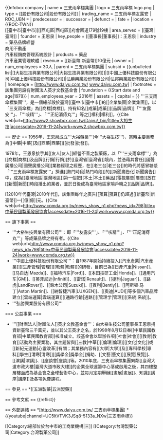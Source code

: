{{Infobox company
| name = 三支雨傘標集團
| logo = 三支雨傘標 logo.png
| type = [[股份有限公司|股份有限公司]]
| trading_name = 三支雨傘標友露安
| ROC_UBN = 
| predecessor = <!-- or: | predecessors = -->
| successor = <!-- or: | successors = -->
| defunct = <!-- {{End date|YYYY|MM|DD}} -->
| fate = 
| location =  {{ROC-TWN}}<br>[[臺中市|臺中市]][[西屯區|西屯區]]府會園道179號19樓
| area_served = [[臺灣|臺灣]]
| founder = 王恩泉
| key_people =  [[董事長|董事長]]：王恩泉
| industry = 藥品品牌經營<br>商用不動產<br>汽車經銷商管理系統設計
| products = 藥品<br>汽車産業管理軟體
| revenue = [[新臺幣|新臺幣]]10億元
| owner = <!-- or: | owners = -->
| num_employees = 30人
| parent = 三支雨傘標集團
| subsid = {{unbulleted list|[[大裕生技興業有限公司|大裕生技興業有限公司]]|[[中國上優科技股份有限公司|中國上優科技股份有限公司]]|弘勝興業股份有限公司|弘邦興業股份有限公司}}
| homepage = [http://www.daiyu.com.tw/ www.daiyu.com.tw]
| footnotes = 該集團另設有財團法人英才文教基金會
| foundation = {{Start date and age|1978}}
| num_employees_year = 2016年
| assets  = 
| capital = 
}}
'''三支雨傘標集團'''，是一個總部設於臺灣[[臺中市|臺中市]]的[[企業集團|企業集團]]，以「三支雨傘標」為[[商標|商標]]，持有知名[[成藥|成藥]][[品牌|品牌]]「'''友露安'''」、「'''咳精'''」、「'''正記消痔丸'''」等之[[權利|權利]]。<ref>{{Cite web|url=http://www2.showbox.com.tw/Daiyu/_bin/|title=大裕生技|accessdate=2016-11-24|work=www2.showbox.com.tw}}</ref>

== 歷史 ==
1956年，王恩泉成立'''大裕藥業'''(今'''大裕生技''')，當時主要業務為[[中藥|中藥]]及[[西藥|西藥]][[批發|批發]]。

1978年，王恩泉接手其[[友人|友人]]經營不善之製藥廠，以「'''三支雨傘標'''」為[[商標|商標]]及品牌[[行銷|行銷]]於[[臺灣省|臺灣省]]境內，並憑藉其曾任[[國聲廣播公司|國聲廣播公司]]業務經理之經歷，在[[老三台|老三台]]的時代將感冒糖漿「'''三支雨傘標友露安'''」擠進[[熱門時段|熱門時段]]的[[新聞廣告化|新聞廣告]]中，成為[[臺灣地區|臺灣地區]]第一個把[[本土|本土]]藥品[[電視廣告|廣告]]放在[[新聞|新聞]]時段播出的業者，並於日後成為臺灣地區家喻戶曉之[[品牌|品牌]]。

[[2010年代臺灣|2010年代]]，該集團每年之廣告[[預算|預算]]仍超過[[新臺幣|新臺幣]]一[[億|億]]元。<ref>{{Cite web|url=http://www.cpmda.org.tw/news_show_n1.php?news_id=798|title=中華民國製藥發展協會|accessdate=2016-11-24|work=www.cpmda.org.tw}}</ref>

== 旗下事業 ==
* '''大裕生技興業有限公司'''：即「'''友露安'''」、「'''咳精'''」、「'''正記消痔丸'''」等成藥品牌之持有者。<ref>{{Cite web|url=http://www.cpmda.org.tw/news_show_n1.php?news_id=798|title=中華民國製藥發展協會|accessdate=2016-11-24|work=www.cpmda.org.tw}}</ref>
* '''中國上優科技股份有限公司'''：自1987年開始持續投入[[汽車產業|汽車産業]][[生產管理|管理]][[軟體|軟體]]的研發，目前已為[[日產汽車|Nissan]]、[[马自达|Mazda]]、[[福特汽车|Ford]]、[[本田技研工业|Honda]]、[[通用汽车|GM]]、[[英菲尼迪|Infiniti]]、[[雷诺|Renault]]、[[捷豹|Jaguar]]、[[路虎|LandRover]]、[[鈴木公司|Suzuki]]、[[賓利|Bently]]、[[阿斯顿·马丁|Aston Martin]]、[[納智捷汽車|LUXGEN]]、[[奥迪|AUDI]]等多個汽車品牌建立[[雲端運算|雲端運算]][[通路行銷|通路]][[管理学|管理]][[系統|系統]]。
* '''弘勝興業股份有限公司'''

=== 公益事業 ===
* '''[[財團法人|財團法人]]英才文教基金會'''：由大裕生技公司董事長王恩泉捐資新臺幣三千萬元，並以其父王英才之名，於1998年8月12日奉[[中華民國教育部|中華民國教育部]]核准成立。該基金會以舉辦各項[[社會|社會]][[教育|教育]]活動為主要業務，其主題皆與[[三教|中華]][[倫理|倫理]][[文化|文化]]或[[新紀元運動|心靈改革]]有關；其業務內容有[[大學|大學]]及[[專科學校|專科]]學生[[清寒|清寒]][[獎學金|獎學金]]捐助、[[文藝|藝文]][[展覽|展覽]]、[[演講|演講]]、[[座談會|座談]]等。2010年底，三支雨傘標集團緊鄰[[臺灣大道市政大樓|臺灣大道市政大樓]]的企業全球運籌中心落成啟用之後，其四樓整層樓面成為基金會之全球藝術中心，並每月定期舉辦[[畫展|畫展]]、知識[[講座|講座]]及各項免費課程。

== 參見 ==
*[[五洲製藥|五洲製藥]]

== 參考文獻 ==
{{reflist}}

== 外部連結 ==
*[http://www.daiyu.com.tw/  三支雨傘標集團]
*{{youtube|channel=UC5ltVTVK3JSq8-5133a_NXw|三支雨傘標}}

[[Category:總部位於台中市的工商業機構|三]]
[[Category:台灣製藥公司|Category:台灣製藥公司]]